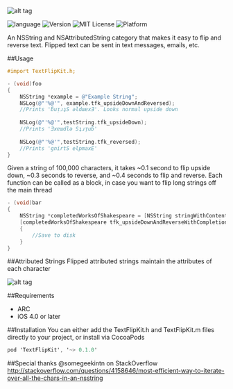 ![alt tag](http://i.imgur.com/YgHTge5.png)

![language](https://img.shields.io/badge/Language-Objective--C-8E44AD.svg)
![Version](https://img.shields.io/badge/Pod-%20v0.1.0%20-96281B.svg)
![MIT License](https://img.shields.io/github/license/mashape/apistatus.svg)
![Platform](https://img.shields.io/badge/platform-%20iOS%20-lightgrey.svg)

An NSString and NSAttributedString category that makes it easy to flip and reverse text. Flipped text can be sent in text messages, emails, etc.

##Usage

```objective-c
#import TextFlipKit.h;

- (void)foo
{
    NSString *example = @"Example String";
    NSLog(@"'%@'", example.tfk_upsideDownAndReversed);
    //Prints 'ƃuᴉɹʇS ǝldɯɐxƎ'. Looks normal upside down
    
    NSLog(@"'%@'",testString.tfk_upsideDown);
    //Prints 'Ǝxɐɯdlǝ Sʇɹᴉuƃ'
    
    NSLog(@"'%@'",testString.tfk_reversed);
    //Prints 'gnirtS elpmaxE'
}
```
Given a string of 100,000 characters, it takes ~0.1 second to flip upside down, ~0.3 seconds to reverse, and ~0.4 seconds to flip and reverse. Each function can be called as a block, in case you want to flip long strings off the main thread
```objective-c
- (void)bar
{
    NSString *completedWorksOfShakespeare = [NSString stringWithContentsOfFile:completedWorks encoding:NSASCIIStringEncoding error:nil];
    [completedWorksOfShakespeare tfk_upsideDownAndReverseWithCompletionBlock:^(NSString *upsideDownAndReversed)
    {
        //Save to disk
    }
}
```
##Attributed Strings
Flipped attributed strings maintain the attributes of each character

![alt tag](http://i.giphy.com/xTiTnoAvEaGz5fgEV2.gif)

##Requirements
- ARC
- iOS 4.0 or later

##Installation
You can either add the TextFlipKit.h and TextFlipKit.m files directly to your project, or install via CocoaPods
```objective-c
pod 'TextFlipKit', '~> 0.1.0'
```
##Special thanks
@somegeekintn on StackOverflow
http://stackoverflow.com/questions/4158646/most-efficient-way-to-iterate-over-all-the-chars-in-an-nsstring
